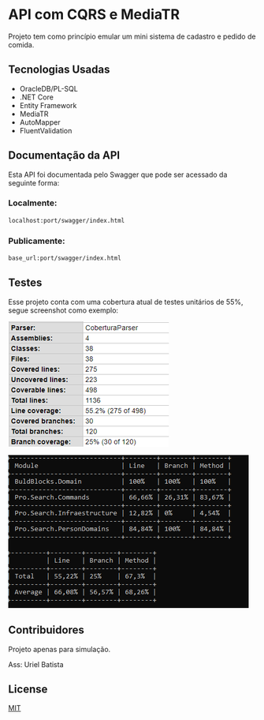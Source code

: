 # API com CQRS e MediaTR

Projeto tem como princípio emular um mini sistema de cadastro e pedido de comida.

## Tecnologias Usadas

 - OracleDB/PL-SQL
 - .NET Core
 - Entity Framework
 - MediaTR
 - AutoMapper
 - FluentValidation


## Documentação da API
Esta API foi documentada pelo Swagger que pode ser acessado da seguinte forma:

### Localmente:
```bash
localhost:port/swagger/index.html
```
### Publicamente:
```bash
base_url:port/swagger/index.html
```
## Testes
Esse projeto conta com uma cobertura atual de testes unitários de 55%, segue screenshot como exemplo:

![Imagem de teste 1](https://github.com/UrielBatista/ProjectAPIEntityFrameworkOracle/blob/main/CodeCoveragePercentualTest/screenshot.png)

![Imagem de teste 2](https://github.com/UrielBatista/ProjectAPIEntityFrameworkOracle/blob/main/CodeCoveragePercentualTest/screenshot1.png)

## Contribuidores
Projeto apenas para simulação.

Ass: Uriel Batista

## License
[MIT](https://choosealicense.com/licenses/mit/)
